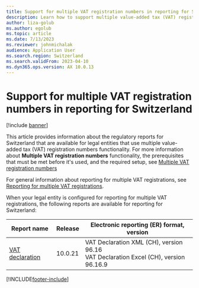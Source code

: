 ```yaml
---
title: Support for multiple VAT registration numbers in reporting for Switzerland
description: Learn how to support multiple value-added tax (VAT) registration numbers in reporting for Switzerland, including a table outlining information on report names.
author: liza-golub
ms.author: egolub
ms.topic: article
ms.date: 7/13/2023
ms.reviewer: johnmichalak
audience: Application User
ms.search.region: Switzerland
ms.search.validFrom: 2023-04-10
ms.dyn365.ops.version: AX 10.0.13
---
```


# Support for multiple VAT registration numbers in reporting for Switzerland

[!include [banner](../../includes/banner.md)]

This article provides information about the regulatory reports for Switzerland that are available for legal entities that use multiple value-added tax (VAT) registration numbers functionality. For more information about **Multiple VAT registration numbers** functionality, the prerequisites that must be met before it's used, and the required setup, see [Multiple VAT registration numbers](../global/emea-multiple-vat-registration-numbers.md)

For general information about reporting for multiple VAT registrations, see [Reporting for multiple VAT registrations](../global/emea-reporting-for-multiple-vat-registrations.md).

When your legal entity is configured for reporting for multiple VAT registrations, the following reports are available for reporting for Switzerland:

| Report name     | Release | Electronic reporting (ER) format, version                |
|-----------------|---------|----------------------------------------------------------|
| [VAT declaration](emea-che-vat-declaration-switzerland.md) | 10.0.21 | VAT Declaration XML (CH), version 96.16<br>VAT Declaration Excel (CH), version 96.16.9 |



[!INCLUDE[footer-include](../../../includes/footer-banner.md)]
